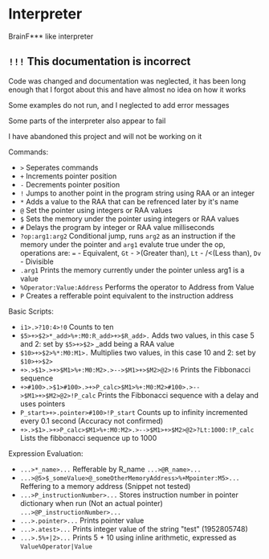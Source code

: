 # Interpreter
BrainF*** like interpreter

## `!!!` This documentation is incorrect
Code was changed and documentation was neglected, it has been long enough that I forgot about this and have almost no idea on how it works

Some examples do not run, and I neglected to add error messages

Some parts of the interpreter also appear to fail

I have abandoned this project and will not be working on it

Commands:
- ```>``` Seperates commands
- ```+``` Increments pointer position
- ```-``` Decrements pointer position
- ```!``` Jumps to another point in the program string using RAA or an integer
- ```*``` Adds a value to the RAA that can be refrenced later by it's name
- ```@``` Set the pointer using integers or RAA values
- ```$``` Sets the memory under the pointer using integers or RAA values
- ```#``` Delays the program by integer or RAA value milliseconds
- ```?op:arg1:arg2``` Conditional jump, runs ```arg2``` as an instruction if the memory under the pointer and ```arg1``` evalute true under the op, operations are: ```=``` - Equivalent, ```Gt``` - >(Greater than), ```Lt``` - /<(Less than), ```Dv``` - Divisible
- ```.arg1``` Prints the memory currently under the pointer unless arg1 is a value
- ```%Operator:Value:Address``` Performs the operator to Address from Value
- ```P``` Creates a refferable point equivalent to the instruction address

Basic Scripts:
- ```i1>.>?10:4>!0``` Counts to ten
- ```$5>+>$2>*_add>%+:M0:R_add>+>$R_add>.``` Adds two values, in this case 5 and 2: set by ```$5>+>$2>``` _add being a RAA value
- ```$10>+>$2>%*:M0:M1>.``` Multiplies two values, in this case 10 and 2: set by ```$10>+>$2>```
- ```+>.>$1>.>+>$M1>%+:M0:M2>.>-->$M1>+>$M2>@2>!6``` Prints the Fibbonacci sequence
- ```+>#100>.>$1>#100>.>+>P_calc>$M1>%+:M0:M2>#100>.>-->$M1>+>$M2>@2>!P_calc``` Prints the Fibbonacci sequence with a delay and uses pointers
- ```P_start>+>.pointer>#100>!P_start``` Counts up to infinity incremented every 0.1 second (Accuracy not confirmed)
- ```+>.>$1>.>+>P_calc>$M1>%+:M0:M2>.>-->$M1>+>$M2>@2>?Lt:1000:!P_calc``` Lists the fibbonacci sequence up to 1000

Expression Evaluation:
- ```...>*_name>...``` Refferable by R_name ```...>@R_name>...```
- ```...>@5>$_someValue>@_someOtherMemoryAddress>%+Mpointer:M5>...``` Reffering to a memory address (Snippet not tested)
- ```...>P_instructionNumber>...``` Stores instruction number in pointer dictionary when run (Not an actual pointer) ```...>@P_instructionNumber>...```
- ```...>.pointer>...``` Prints pointer value
- ```...>.atest>...``` Prints integer value of the string "test" (1952805748)
- ```...>.5%+|2>...``` Prints 5 + 10 using inline arithmetic, expressed as ```Value%Operator|Value```
